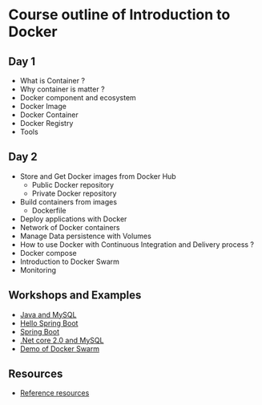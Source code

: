 # Course outline of Introduction to Docker
## Day 1
* What is Container ?
* Why container is matter ?
* Docker component and ecosystem
* Docker Image
* Docker Container
* Docker Registry
* Tools

## Day 2
* Store and Get Docker images from Docker Hub
  * Public Docker repository
  * Private Docker repository
* Build containers from images
  * Dockerfile
* Deploy applications with Docker
* Network of Docker containers
* Manage Data persistence with Volumes
* How to use Docker with Continuous Integration and Delivery process ?
* Docker compose
* Introduction to Docker Swarm
* Monitoring 

## Workshops and Examples
* [Java and MySQL](https://github.com/up1/docker-workshop-java-mysql)
* [Hello Spring Boot](https://github.com/up1/springboot-hello)
* [Spring Boot](https://github.com/up1/demo-springboot-tn)
* [.Net core 2.0 and MySQL](https://github.com/up1/docker-workshop-dotnet-core-mysql)
* [Demo of Docker Swarm](https://github.com/up1/course-introduction-docker/tree/master/demo/swarm)

## Resources
* [Reference resources](https://github.com/up1/course-introduction-docker/wiki)
